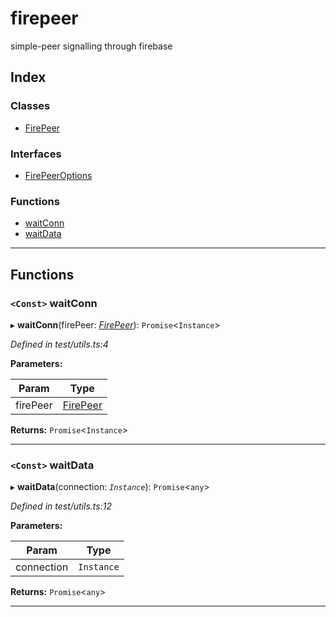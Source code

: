 
firepeer
========

simple-peer signalling through firebase

## Index

### Classes

* [FirePeer](classes/firepeer.md)

### Interfaces

* [FirePeerOptions](interfaces/firepeeroptions.md)

### Functions

* [waitConn](#waitconn)
* [waitData](#waitdata)

---

## Functions

<a id="waitconn"></a>

### `<Const>` waitConn

▸ **waitConn**(firePeer: *[FirePeer](classes/firepeer.md)*): `Promise`<`Instance`>

*Defined in test/utils.ts:4*

**Parameters:**

| Param | Type |
| ------ | ------ |
| firePeer | [FirePeer](classes/firepeer.md) |

**Returns:** `Promise`<`Instance`>

___
<a id="waitdata"></a>

### `<Const>` waitData

▸ **waitData**(connection: *`Instance`*): `Promise`<`any`>

*Defined in test/utils.ts:12*

**Parameters:**

| Param | Type |
| ------ | ------ |
| connection | `Instance` |

**Returns:** `Promise`<`any`>

___

